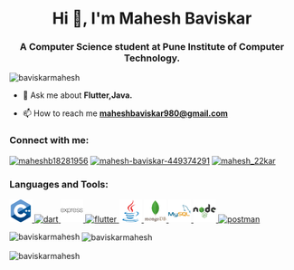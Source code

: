 
<h1 align="center">Hi 👋, I'm Mahesh Baviskar</h1>
<h3 align="center">A Computer Science student at Pune Institute of Computer Technology.</h3>

<p align="left"> <img src="https://komarev.com/ghpvc/?username=baviskarmahesh&label=Profile%20views&color=0e75b6&style=flat" alt="baviskarmahesh" /> </p>

- 💬 Ask me about **Flutter,Java.**

- 📫 How to reach me **maheshbaviskar980@gmail.com**

<h3 align="left">Connect with me:</h3>
<p align="left">
<a href="https://twitter.com/maheshb18281956" target="blank"><img align="center" src="https://raw.githubusercontent.com/rahuldkjain/github-profile-readme-generator/master/src/images/icons/Social/twitter.svg" alt="maheshb18281956" height="30" width="40" /></a>
<a href="https://linkedin.com/in/mahesh-baviskar-449374291" target="blank"><img align="center" src="https://raw.githubusercontent.com/rahuldkjain/github-profile-readme-generator/master/src/images/icons/Social/linked-in-alt.svg" alt="mahesh-baviskar-449374291" height="30" width="40" /></a>
<a href="https://instagram.com/mahesh_22kar" target="blank"><img align="center" src="https://raw.githubusercontent.com/rahuldkjain/github-profile-readme-generator/master/src/images/icons/Social/instagram.svg" alt="mahesh_22kar" height="30" width="40" /></a>
</p>

<h3 align="left">Languages and Tools:</h3>
<p align="left"> <a href="https://www.w3schools.com/cpp/" target="_blank" rel="noreferrer"> <img src="https://raw.githubusercontent.com/devicons/devicon/master/icons/cplusplus/cplusplus-original.svg" alt="cplusplus" width="40" height="40"/> </a> <a href="https://dart.dev" target="_blank" rel="noreferrer"> <img src="https://www.vectorlogo.zone/logos/dartlang/dartlang-icon.svg" alt="dart" width="40" height="40"/> </a> <a href="https://expressjs.com" target="_blank" rel="noreferrer"> <img src="https://raw.githubusercontent.com/devicons/devicon/master/icons/express/express-original-wordmark.svg" alt="express" width="40" height="40"/> </a> <a href="https://flutter.dev" target="_blank" rel="noreferrer"> <img src="https://www.vectorlogo.zone/logos/flutterio/flutterio-icon.svg" alt="flutter" width="40" height="40"/> </a> <a href="https://www.java.com" target="_blank" rel="noreferrer"> <img src="https://raw.githubusercontent.com/devicons/devicon/master/icons/java/java-original.svg" alt="java" width="40" height="40"/> </a> <a href="https://www.mongodb.com/" target="_blank" rel="noreferrer"> <img src="https://raw.githubusercontent.com/devicons/devicon/master/icons/mongodb/mongodb-original-wordmark.svg" alt="mongodb" width="40" height="40"/> </a> <a href="https://www.mysql.com/" target="_blank" rel="noreferrer"> <img src="https://raw.githubusercontent.com/devicons/devicon/master/icons/mysql/mysql-original-wordmark.svg" alt="mysql" width="40" height="40"/> </a> <a href="https://nodejs.org" target="_blank" rel="noreferrer"> <img src="https://raw.githubusercontent.com/devicons/devicon/master/icons/nodejs/nodejs-original-wordmark.svg" alt="nodejs" width="40" height="40"/> </a> <a href="https://postman.com" target="_blank" rel="noreferrer"> <img src="https://www.vectorlogo.zone/logos/getpostman/getpostman-icon.svg" alt="postman" width="40" height="40"/> </a> </p>

<p><img align="left" src="https://github-readme-stats.vercel.app/api/top-langs?username=baviskarmahesh&show_icons=true&locale=en&layout=compact" alt="baviskarmahesh" /></p>

<p>&nbsp;<img align="center" src="https://github-readme-stats.vercel.app/api?username=baviskarmahesh&show_icons=true&locale=en" alt="baviskarmahesh" /></p>

<p><img align="center" src="https://github-readme-streak-stats.herokuapp.com/?user=baviskarmahesh&" alt="baviskarmahesh" /></p>

